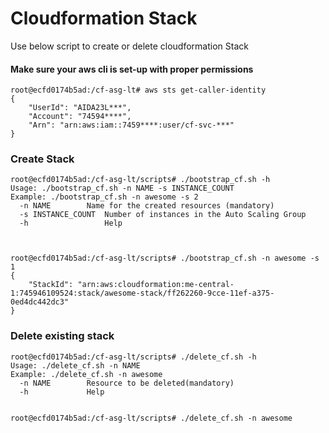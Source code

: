 
# Cloudformation Stack

Use below script to create or delete cloudformation Stack

#### Make sure your aws cli is set-up with proper permissions
```
root@ecfd0174b5ad:/cf-asg-lt# aws sts get-caller-identity
{
    "UserId": "AIDA23L***",
    "Account": "74594****",
    "Arn": "arn:aws:iam::7459****:user/cf-svc-***"
}
```

### Create Stack

```
root@ecfd0174b5ad:/cf-asg-lt/scripts# ./bootstrap_cf.sh -h
Usage: ./bootstrap_cf.sh -n NAME -s INSTANCE_COUNT
Example: ./bootstrap_cf.sh -n awesome -s 2
  -n NAME        Name for the created resources (mandatory)
  -s INSTANCE_COUNT  Number of instances in the Auto Scaling Group
  -h                 Help



root@ecfd0174b5ad:/cf-asg-lt/scripts# ./bootstrap_cf.sh -n awesome -s 1
{
    "StackId": "arn:aws:cloudformation:me-central-1:745946109524:stack/awesome-stack/ff262260-9cce-11ef-a375-0ed4dc442dc3"
}
```

### Delete existing stack
```
root@ecfd0174b5ad:/cf-asg-lt/scripts# ./delete_cf.sh -h
Usage: ./delete_cf.sh -n NAME
Example: ./delete_cf.sh -n awesome
  -n NAME        Resource to be deleted(mandatory)
  -h             Help


root@ecfd0174b5ad:/cf-asg-lt/scripts# ./delete_cf.sh -n awesome
```


